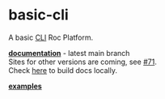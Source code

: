# basic-cli

A basic [CLI](https://en.wikipedia.org/wiki/Command-line_interface) Roc Platform.

[**documentation**](https://www.roc-lang.org/packages/basic-cli/Stdout#line) - latest main branch  
Sites for other versions are coming, see [#71](https://github.com/roc-lang/basic-cli/issues/71).  
Check [here](https://github.com/roc-lang/basic-cli/blob/main/CONTRIBUTING.md#how-to-generate-docs) to build docs locally.

[**examples**](https://github.com/roc-lang/basic-cli/tree/main/examples)
